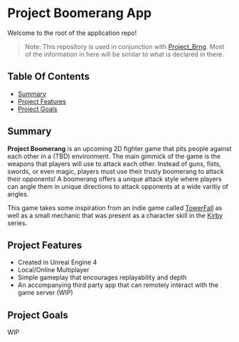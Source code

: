 # Project Boomerang App
Welcome to the root of the application repo!

> Note: This repository is used in conjunction with [Project_Brng](https://github.com/maishiroma/Project_Brng). Most of the information in here will be similar to what is declared in there.

## Table Of Contents
- [Summary](#Summary)
- [Project Features](#Project-Features)
- [Project Goals](#Project-Goals)

## Summary
__Project Boomerang__ is an upcoming 2D fighter game that pits people against each other in a (TBD) environment. The main gimmick of the game is the weapons that players will use to attack each other. Instead of guns, fists, swords, or even magic, players must use their trusty boomerang to attack their opponents! A boomerang offers a unique attack style where players can angle them in unique directions to attack opponents at a wide varitiy of angles.

This game takes some inspiration from an indie game called [TowerFall](http://www.towerfall-game.com/) as well as a small mechanic that was present as a character skill in the [Kirby](https://kirby.fandom.com/wiki/Cutter) series.

## Project Features
- Created in Unreal Engine 4
- Local/Online Multiplayer
- Simple gameplay that encourages replayability and depth
- An accompanying third party app that can remotely interact with the game server (WIP)

## Project Goals
WIP